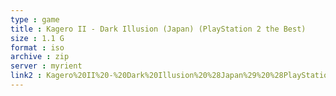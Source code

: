 ```yaml
---
type : game
title : Kagero II - Dark Illusion (Japan) (PlayStation 2 the Best)
size : 1.1 G
format : iso
archive : zip
server : myrient
link2 : Kagero%20II%20-%20Dark%20Illusion%20%28Japan%29%20%28PlayStation%202%20the%20Best%29
---
```

